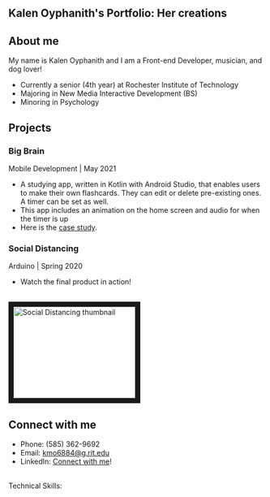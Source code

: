 ## Kalen Oyphanith's Portfolio: Her creations

## About me
My name is Kalen Oyphanith and I am a Front-end Developer, musician, and dog lover!

- Currently a senior (4th year) at Rochester Institute of Technology
- Majoring in New Media Interactive Development (BS)
- Minoring in Psychology

## Projects
### **Big Brain**
Mobile Development | May 2021

- A studying app, written in Kotlin with Android Studio, that enables users to make their own flashcards. They can edit or delete pre-existing ones. A timer can be set as well.
- This app includes an animation on the home screen and audio for when the timer is up
- Here is the [case study][bigbrain].

### **Social Distancing**
Arduino | Spring 2020

- Watch the final product in action!
<br>
<a href="https://www.youtube.com/watch?v=0ekzd7p4OpE" target="_blank"><img src="http://i3.ytimg.com/vi/0ekzd7p4OpE/maxresdefault.jpg" 
alt="Social Distancing thumbnail" width="240" height="180" border="10" /></a>

## Connect with me
- Phone: (585) 362-9692 
- Email: kmo6884@g.rit.edu
- LinkedIn: [Connect with me][linkedin]!

<br />
Technical Skills:

<br />
<br />

[linkedin]: https://www.linkedin.com/in/kalenoyphanith
[bigbrain]: https://docs.google.com/presentation/d/13K17s_97AfyLZiTc2omqva7LcB6KvNwScjGSTdEghuo/edit#slide=id.gd9b827b7db_0_101
